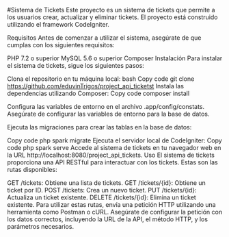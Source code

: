 #Sistema de Tickets
Este proyecto es un sistema de tickets que permite a los usuarios crear, actualizar y eliminar tickets. El proyecto está construido utilizando el framework CodeIgniter.

Requisitos
Antes de comenzar a utilizar el sistema, asegúrate de que cumplas con los siguientes requisitos:

PHP 7.2 o superior
MySQL 5.6 o superior
Composer
Instalación
Para instalar el sistema de tickets, sigue los siguientes pasos:

Clona el repositorio en tu máquina local:
bash
Copy code
git clone https://github.com/eduvinTrigos/project_api_ticketst
Instala las dependencias utilizando Composer:
Copy code
composer install


Configura las variables de entorno en el archivo .app/config/constats. 
Asegúrate de configurar las variables de entorno para la base de datos.

Ejecuta las migraciones para crear las tablas en la base de datos:

Copy code
php spark migrate
Ejecuta el servidor local de CodeIgniter:
Copy code
php spark serve
Accede al sistema de tickets en tu navegador web en la URL http://localhost:8080/project_api_tickets.
Uso
El sistema de tickets proporciona una API RESTful para interactuar con los tickets. Estas son las rutas disponibles:

GET /tickets: Obtiene una lista de tickets.
GET /tickets/{id}: Obtiene un ticket por ID.
POST /tickets: Crea un nuevo ticket.
PUT /tickets/{id}: Actualiza un ticket existente.
DELETE /tickets/{id}: Elimina un ticket existente.
Para utilizar estas rutas, envía una petición HTTP utilizando una herramienta como Postman o cURL. Asegúrate de configurar la petición con los datos correctos, incluyendo la URL de la API, el método HTTP, y los parámetros necesarios.

